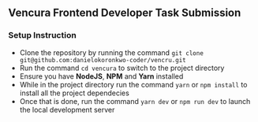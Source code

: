 ## Vencura Frontend Developer Task Submission

### Setup Instruction

- Clone the repository by running the command `git clone git@github.com:danielokoronkwo-coder/vencru.git`
- Run the command `cd vencura` to switch to the project directory
- Ensure you have **NodeJS**, **NPM** and **Yarn** installed
- While in the project directory run the command `yarn` or `npm install` to install all the project dependecies
- Once that is done, run the command `yarn dev` or `npm run dev` to launch the local development server
